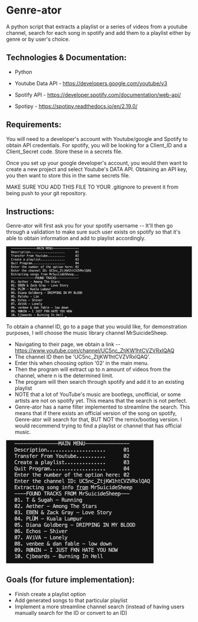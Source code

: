 # Genre-ator

A python script that extracts a playlist or a series of videos from a youtube channel, search for each song in spotify
and add them to a playlist either by genre or by user's choice.

## Technologies & Documentation:
* Python

* Youtube Data API - https://developers.google.com/youtube/v3

* Spotify API - https://developer.spotify.com/documentation/web-api/

* Spotipy - https://spotipy.readthedocs.io/en/2.19.0/

## Requirements:
You will need to a developer's account with Youtube/google and Spotify to obtain API credentials.
For spotify, you will be looking for a Client_ID and a Client_Secret code. Store these in a secrets file.

Once you set up your google developer's account, you would then want to create a new project and select Youtube's
DATA API. Obtaining an API key, you then want to store this in the same secrets file.

MAKE SURE YOU ADD THIS FILE TO YOUR .gitignore to prevent it from being push to your git repository.

## Instructions:

Genre-ator will first ask you for your spotify username -- It'll then go through a validation to make sure such user exists on spotify so that it's able to obtain information and add to playlist accordingly.

![](/screenshots/welcome.png)

To obtain a channel ID, go to a page that you would like, for demonstration purposes, I will choose the music library channel MrSuicideSheep.

* Navigating to their page, we obtain a link -- https://www.youtube.com/channel/UC5nc_ZtjKW1htCVZVRxlQAQ
* The channel ID then be 'UC5nc_ZtjKW1htCVZVRxlQAQ'.
* Enter this when choosing option '02' in the main menu.
* Then the program will extract up to n amount of videos from the channel, where n is the determined limit.
* The program will then search through spotify and add it to an existing playlist
* NOTE that a lot of YouTube's music are bootlegs, unofficial, or some artists are not on spotify yet. This means that the search is not perfect.
* Genre-ator has a name filter implemented to streamline the search. This means that if there exists an official version of the song on spotify, Genre-ator will search for that, BUT NOT the remix/bootleg version. I would recommend trying to find a playlist or channel that has official music.

![](/screenshots/extraction.png)

## Goals (for future implementation):
* Finish create a playlist option
* Add generated songs to that particular playlist
* Implement a more streamline channel search (instead of having users manually search for the ID or convert to an ID)
